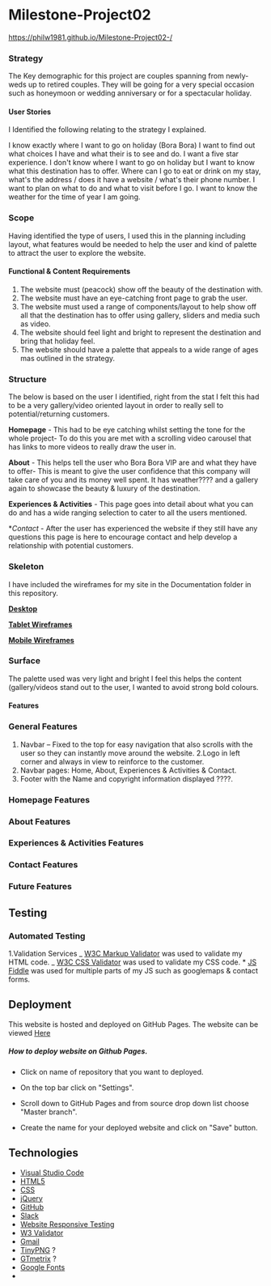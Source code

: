 # Milestone-Project02

https://philw1981.github.io/Milestone-Project02-/

### Strategy

The Key demographic for this project are couples spanning from newly-weds up to retired couples. They will be going for a very special occasion such as honeymoon or wedding anniversary or for a spectacular holiday.

#### User Stories

I Identified the following relating to the strategy I explained.

I know exactly where I want to go on holiday (Bora Bora)
I want to find out what choices I have and what their is to see and do.
I want a five star experience.
I don't know where I want to go on holiday but I want to know what this destination has to offer.
Where can I go to eat or drink on my stay, what's the address / does it have a website / what's their phone number.
I want to plan on what to do and what to visit before I go.
I want to know the weather for the time of year I am going.

### Scope

Having identified the type of users, I used this in the planning including layout, what features would be needed to help the user and kind of palette to attract the user to explore the website.

#### Functional & Content Requirements

1. The website must (peacock) show off the beauty of the destination with.
2. The website must have an eye-catching front page to grab the user.
3. The website must used a range of components/layout to help show off all that the destination has to offer using gallery, sliders and media such as video.
4. The website should feel light and bright to represent the destination and bring that holiday feel.
5. The website should have a palette that appeals to a wide range of ages mas outlined in the strategy.

### Structure

The below is based on the user I identified, right from the stat I felt this had to be a very gallery/video oriented layout in order to really sell to potential/returning customers.

**Homepage** - This had to be eye catching whilst setting the tone for the whole project- To do this you are met with a scrolling video carousel that has links to more videos to really draw the user in.

**About** - This helps tell the user who Bora Bora VIP are and what they have to offer- This is meant to give the user confidence that this company will take care of you and its money well spent. It has weather???? and a gallery again to showcase the beauty & luxury of the destination.

**Experiences & Activities** - This page goes into detail about what you can do and has a wide ranging selection to cater to all the users mentioned.

\*_Contact_ - After the user has experienced the website if they still have any questions this page is here to encourage contact and help develop a relationship with potential customers.

### Skeleton

I have included the wireframes for my site in the Documentation folder in this repository.

[**Desktop**](https://github.com/philw1981/Milestone-Project02-/blob/master/wireframes/Homepage%20Bora%20Bora.png)

[**Tablet Wireframes**](?)

[**Mobile Wireframes**](?)

### Surface

The palette used was very light and bright I feel this helps the content (gallery/videos stand out to the user, I wanted to avoid strong bold colours.

#### Features

### General Features

1. Navbar – Fixed to the top for easy navigation that also scrolls with the user so they can instantly move around the website.
   2.Logo in left corner and always in view to reinforce to the customer.
2. Navbar pages: Home, About, Experiences & Activities & Contact.
3. Footer with the Name and copyright information displayed ????.

### Homepage Features

### About Features

### Experiences & Activities Features

### Contact Features

### Future Features

## Testing

### Automated Testing

1.Validation Services
_ [W3C Markup Validator](https://validator.w3.org/) was used to validate my HTML code.
_ [W3C CSS Validator](https://jigsaw.w3.org/css-validator/) was used to validate my CSS code. \* [JS Fiddle](https://jsfiddle.net/api/post/library/pure/) was used for multiple parts of my JS such as googlemaps & contact forms.

## Deployment

This website is hosted and deployed on GitHub Pages.
The website can be viewed [Here](https://philw1981.github.io/Milestone-Project02-/)

##### How to deploy website on Github Pages.

- Click on name of repository that you want to deployed.

- On the top bar click on "Settings".

- Scroll down to GitHub Pages and from source drop down list choose "Master branch".

- Create the name for your deployed website and click on "Save" button.

## Technologies

- [Visual Studio Code](https://code.visualstudio.com/)
- [HTML5](https://en.wikipedia.org/wiki/HTML)
- [CSS](https://en.wikipedia.org/wiki/Cascading_Style_Sheets)
- [jQuery](https://code.jquery.com/)
- [GitHub](https://github.com/)
- [Slack](https://slack.com/intl/en-ie/)
- [Website Responsive Testing](Toolresponsivetesttool.com)
- [W3 Validator](https://validator.w3.org/nu/)
- [Gmail](https://www.gmail.com/)
- [TinyPNG](https://tinypng.com/) ?
- [GTmetrix](gtmetrix.com) ?
- [Google Fonts](https://fonts.google.com/)
-
